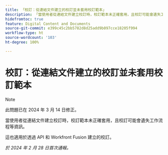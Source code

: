 ```yaml
---
title: 「校訂：從連結文件建立的校訂並未套用校訂範本」
description: 「當使用者從連結文件建立校訂時，校訂範本未正確套用，且校訂可能會遺失工作流程等資訊。」
hidefromtoc: true
feature: Digital Content and Documents
source-git-commit: e399c45c2bb5782d8d25add9b097cce18205f994
workflow-type: ht
source-wordcount: '103'
ht-degree: 100%

---
```



# 校訂：從連結文件建立的校訂並未套用校訂範本

<!--On WF, WFF, WFP TOCs-->

>[!NOTE]
>
>此問題已在 2024 年 3 月 14 日修正。

當使用者從連結文件建立校訂時，校訂範本未正確套用，且校訂可能會遺失工作流程等資訊。

這也適用於透過 API 和 Workfront Fusion 建立的校訂。

_於 2024 年 2 月 28 日首次通報。_
